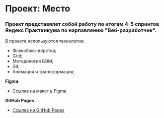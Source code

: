 # Проект: Место

### Проект представялет собой работу по итогам 4-5 спринтов Яндекс Практкикума по нарпавлению "Веб-разработчик".

В проекте используются технологии:
+ Флексбокс-верстка;
+ Grid;
+ Методология БЭМ;
+ Git;
+ Анимация и трансформация;

**Figma**

* [Ссылка на макет в Figma](https://www.figma.com/file/2cn9N9jSkmxD84oJik7xL7/JavaScript.-Sprint-4?node-id=0%3A1)

**GitHub Pages**
* [Ссылка на GitHub Pages](https://roman66ra.github.io/mesto/)
